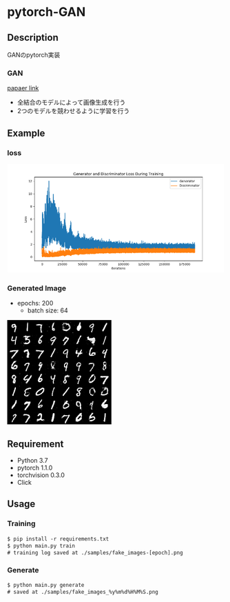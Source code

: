 # pytorch-GAN
## Description
GANのpytorch実装

### GAN
[papaer link](https://papers.nips.cc/paper/5423-generative-adversarial-nets.pdf)
- 全結合のモデルによって画像生成を行う
- 2つのモデルを競わせるように学習を行う

## Example
### loss
![loss](https://github.com/Kyou13/pytorch-GAN/blob/master/samples/loss.png)
### Generated Image
- epochs: 200
  - batch size: 64

![generatedImage](https://github.com/Kyou13/pytorch-GAN/blob/master/samples/fake_images_190717030552.png)

## Requirement
- Python 3.7
- pytorch 1.1.0
- torchvision 0.3.0
- Click

## Usage
### Training
```
$ pip install -r requirements.txt
$ python main.py train
# training log saved at ./samples/fake_images-[epoch].png
```

### Generate
```
$ python main.py generate
# saved at ./samples/fake_images_%y%m%d%H%M%S.png
```
